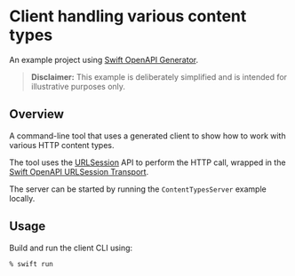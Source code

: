 # Client handling various content types

An example project using [Swift OpenAPI Generator](https://github.com/apple/swift-openapi-generator).

> **Disclaimer:** This example is deliberately simplified and is intended for illustrative purposes only.

## Overview

A command-line tool that uses a generated client to show how to work with various HTTP content types.

The tool uses the [URLSession](https://developer.apple.com/documentation/foundation/urlsession) API to perform the HTTP call, wrapped in the [Swift OpenAPI URLSession Transport](https://github.com/apple/swift-openapi-urlsession).

The server can be started by running the `ContentTypesServer` example locally.

## Usage

Build and run the client CLI using:

```console
% swift run
```
